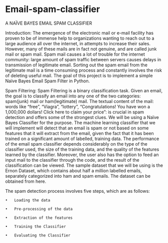 # Email-spam-classifier

A NAÏVE BAYES EMAIL SPAM CLASSIFIER

Introduction:
The emergence of the electronic mail or e-mail facility has proven to be of immense help to organizations wanting to reach out to a large audience all over the internet, in attempts to increase their sales. However, many of these mails are in fact not genuine, and are called junk mail or spam mail. Spam mail causes a lot of trouble for the internet community: large amount of spam traffic between servers causes delays in transmission of legitimate email. Sorting out the spam email from the legitimate mail is a time consuming process and constantly involves the risk of deleting useful mail. The goal of this project is to implement a simple Naïve Bayes Email Spam Filter in Python.

Spam Filtering:
Spam 	Filtering is a binary classification task. Given an email, the goal is to classify an email into any one of the two categories: spam(junk) mail or ham(legitimate) mail. The textual content of the mail: words like “free”, “Viagra”, “lottery”, “Congratulations! You have won a 1,000,000 dollars! Click here to claim your price”: is crucial in spam detection and offers some of the strongest clues. 
We will be using a Naïve Bayes Classifier for the purpose. The machine learning classifier that we will implement will detect that an email is spam or not based on some features that it will extract from the email, given the fact that it has been trained on a significant amount of labelled, training data. The performance of the email spam classifier depends considerably on the type of the classifier used, the size of the training data, and the quality of the features learned by the classifier. Moreover, the user also has the option to feed an input mail to the classifier through the code, and the result of the classification can be viewed.
The sample dataset that we will be using is the Ernon Dataset, which contains about half a million labelled emails, separately categorized into ham and spam emails. The dataset can be obtained from here. 


The spam detection process involves five steps, which are as follows:

	•	Loading the data
  
	•	Pre-processing of the data
  
	•	Extraction of the features
  
	•	Training the Classifier
  
	•	Evaluating the Classifier




 





